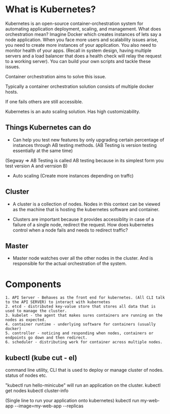 # What is Kubernetes?

Kubernetes is an open-source container-orchestration system for automating application deployment, scaling, and management.
What does orchestration mean? Imagine Docker which creates instances of lets say a node application. When you face more users
and scalability issues arise, you need to create more instances of your application. You also need to monitor health of your 
apps. (Recall in system design, having multiple servers and a load balancer that does a health check will relay the request to a working server). You can build your own scripts and tackle these issues.

Container orchestration aims to solve this issue. 

Typically a container orchestration solution consists of multiple docker hosts.

If one fails others are still accessible. 

Kubernetes is an auto scaling solution. Has high customizability.

## Things Kubernetes can do

- Can help you test new features by only upgrading certain percentage of instances through AB testing methods. (AB Testing is version testing essentially at the same time)

(Segway => AB Testing is called AB testing because in its simplest form you test version A and verrsion B)

- Auto scaling (Create more instances depending on traffc)


## Cluster

- A cluster is a collection of nodes. Nodes in this context can be viewed as the machine that is hosting the kubernetes software and container. 

- Clusters are important because it provides accessiblity in case of a failure of a single node, redirect the request. 
How does kubernetes control when a node fails and needs to redirect traffic?

## Master

- Master node watches over all the other nodes in the cluster. And is responsible for the actual orchestration of the system. 


# Components 

    1. API Server - Behaves as the front end for kubernetes. (All CLI talk to the API SERVER) to interact with kubernetes
    2. etcd - distributed key-value store that stores all data that is used to manage the cluster. 
    3. kubelet - the agent that makes sures containers are running on the nodes as expected.
    4. container runtime - underlying software for containers (usually docker) 
    5. controller - noticing and responding when nodes, containers or endpoints go down and then redirect.
    6. scheduler - distributing work for container across multiple nodes. 

## kubectl (kube cut - el)

command line utility, CLI that is used to deploy or manage cluster of nodes. status of nodes etc. 

"kubectl run hello-minicube" will run an application on the cluster. 
kubectl get nodes 
kubectl cluster-info

(Single line to run your application onto kubernetes) 
kubectl run my-web-app --image=my-web-app --replicas

